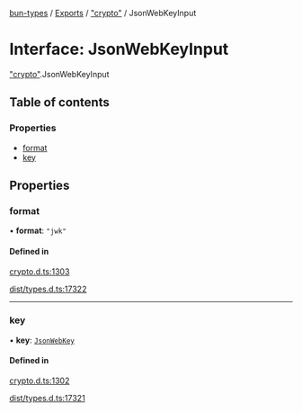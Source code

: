 [bun-types](https://github.com/oven-sh/bun-types/blob/master/api-docs/README.md) / [Exports](https://github.com/oven-sh/bun-types/blob/master/api-docs/modules.md) / ["crypto"](https://github.com/oven-sh/bun-types/blob/master/api-docs/modules/crypto_.md) / JsonWebKeyInput

# Interface: JsonWebKeyInput

["crypto"](https://github.com/oven-sh/bun-types/blob/master/api-docs/modules/crypto_.md).JsonWebKeyInput

## Table of contents

### Properties

- [format](https://github.com/oven-sh/bun-types/blob/master/api-docs/interfaces/crypto_.JsonWebKeyInput.md#format)
- [key](https://github.com/oven-sh/bun-types/blob/master/api-docs/interfaces/crypto_.JsonWebKeyInput.md#key)

## Properties

### format

• **format**: ``"jwk"``

#### Defined in

[crypto.d.ts:1303](https://github.com/valgaze/bun-types/blob/6f8dbf8/crypto.d.ts#L1303)

[dist/types.d.ts:17322](https://github.com/valgaze/bun-types/blob/6f8dbf8/dist/types.d.ts#L17322)

___

### key

• **key**: [`JsonWebKey`](https://github.com/oven-sh/bun-types/blob/master/api-docs/interfaces/crypto_.JsonWebKey.md)

#### Defined in

[crypto.d.ts:1302](https://github.com/valgaze/bun-types/blob/6f8dbf8/crypto.d.ts#L1302)

[dist/types.d.ts:17321](https://github.com/valgaze/bun-types/blob/6f8dbf8/dist/types.d.ts#L17321)
